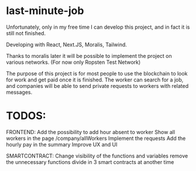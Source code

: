 # last-minute-job

Unfortunately, only in my free time I can develop this project, and in fact it is still not finished.

Developing with React, Next.JS, Moralis, Tailwind.

Thanks to moralis later it will be possible to implement the project on various networks. (For now only Ropsten Test Network)

The purpose of this project is for most people to use the blockchain to look for work and get paid once it is finished.
The worker can search for a job, and companies will be able to send private requests to workers with related messages.

# TODOS:
FRONTEND:
  Add the possibility to add hour absent to worker
  Show all workers in the page /company/allWorkers
  Implement the requests
  Add the hourly pay in the summary
  Improve UX and UI
  
 SMARTCONTRACT:
  Change visibility of the functions and variables
  remove the unnecessary functions
  divide in 3 smart contracts at another time
  
  
